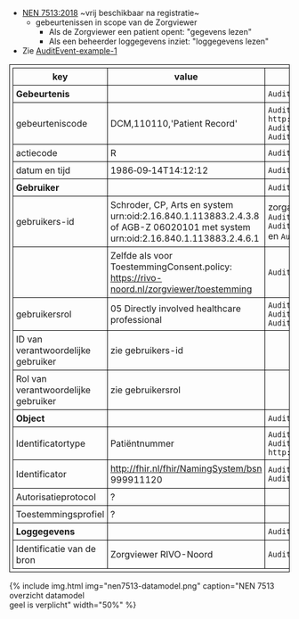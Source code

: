 * [NEN 7513:2018](https://www.nen.nl/nen-7513-2018-nl-245399) ~vrij beschikbaar na registratie~
    * gebeurtenissen in scope van de Zorgviewer
        * Als de Zorgviewer een patient opent: "gegevens lezen"
        * Als een beheerder loggegevens inziet: "loggegevens lezen"
* Zie [AuditEvent-example-1](AuditEvent-example-1.html)

<style>table, td, th { border: 1px solid black; padding:5px; }</style>

| key | value | FHIR Path |
|--|--|--|
| **Gebeurtenis** | | `AuditEvent` |
| gebeurteniscode | DCM,110110,'Patient Record' | `AuditEvent.type.coding.system = http://dicom.nema.org/resources/ontology/DCM`<br/>`AuditEvent.type.coding.code = 110110`<br/>`AuditEvent.type.coding.code = Patient Record` |
| actiecode | R | `AuditEvent.action = R` |
| datum en tijd | 1986‐09‐14T14:12:12 | `AuditEvent.recorded` |
| **Gebruiker** | | `AuditEvent.agent` |
| gebruikers-id | Schroder, CP, Arts en system urn:oid:2.16.840.1.113883.2.4.3.8<br/>of AGB-Z 06020101 met system urn:oid:2.16.840.1.113883.2.4.6.1 | zorgaanbieder OID `AuditEvent.agent.userId.system`<br/>`AuditEvent.agent.userId.value `<br/>en `AuditEvent.agent.name` |
| | Zelfde als voor ToestemmingConsent.policy:<br/>https://rivo-noord.nl/zorgviewer/toestemming | `AuditEvent.agent.policy` |
| gebruikersrol | 05 Directly involved healthcare professional | `AuditEvent.agent.role.coding.system`<br/>`AuditEvent.agent.role.coding.code`<br/>`AuditEvent.agent.role.coding.display` |
| ID van verantwoordelijke gebruiker | zie gebruikers-id | |
| Rol van verantwoordelijke gebruiker | zie gebruikersrol | |
| **Object** | | `AuditEvent.entity` |
| Identificatortype | Patiëntnummer | `AuditEvent.entity.type.code = 1`<br/>`AuditEvent.entity.type.system = http://hl7.org/fhir/audit-entity-type` |
| Identificator | http://fhir.nl/fhir/NamingSystem/bsn<br/>999911120 | `AuditEvent.entity.identifier.system`<br/>`AuditEvent.entity.identifier.value` |
| Autorisatieprotocol | ? | |
| Toestemmingsprofiel | ? | |
| **Loggegevens** | | `AuditEvent.source` |
| Identificatie van de bron | Zorgviewer RIVO-Noord | `AuditEvent.source.identifier.value` | 

{% include img.html img="nen7513-datamodel.png" caption="NEN 7513 overzicht datamodel<br/>geel is verplicht" width="50%" %}